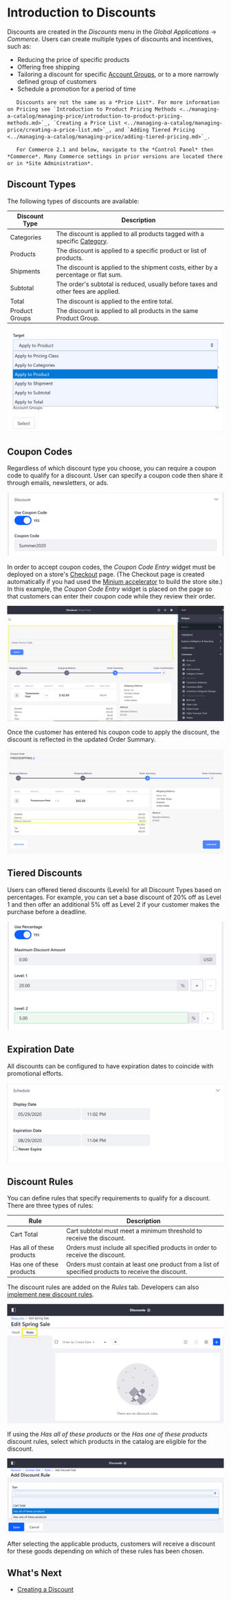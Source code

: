 # Introduction to Discounts

Discounts are created in the _Discounts_ menu in the _Global Applications_ &rarr; _Commerce_. Users can create multiple types of discounts and incentives, such as:

-   Reducing the price of specific products
-   Offering free shipping
-   Tailoring a discount for specific [Account Groups](../account-management/creating-a-new-account-group.md), or to a more narrowly defined group of customers
-   Schedule a promotion for a period of time

```tip::
   Discounts are not the same as a *Price List*. For more information on Pricing see `Introduction to Product Pricing Methods <../managing-a-catalog/managing-price/introduction-to-product-pricing-methods.md>`_, `Creating a Price List <../managing-a-catalog/managing-price/creating-a-price-list.md>`_, and `Adding Tiered Pricing <../managing-a-catalog/managing-price/adding-tiered-pricing.md>`_.
```

```note::
   For Commerce 2.1 and below, navigate to the *Control Panel* then *Commerce*. Many Commerce settings in prior versions are located there or in *Site Administration*.
```

## Discount Types

The following types of discounts are available:

| Discount Type  | Description                                                                                                                                                                                  |
| -------------- | -------------------------------------------------------------------------------------------------------------------------------------------------------------------------------------------- |
| Categories     | The discount is applied to all products tagged with a specific [Category](../managing-a-catalog/creating-and-managing-products/products/organizing-your-catalog-with-product-categories.md). |
| Products       | The discount is applied to a specific product or list of products.                                                                                                                           |
| Shipments      | The discount is applied to the shipment costs, either by a percentage or flat sum.                                                                                                           |
| Subtotal       | The order's subtotal is reduced, usually before taxes and other fees are applied.                                                                                                            |
| Total          | The discount is applied to the entire total.                                                                                                                                                 |
| Product Groups | The discount is applied to all products in the same Product Group.                                                                                                                           |

![Select a Discount Type.](./introduction-to-discounts/images/01.png)

## Coupon Codes

Regardless of which discount type you choose, you can require a coupon code to qualify for a discount. User can specify a coupon code then share it through emails, newsletters, or ads.

![Activate the Coupon Code feature and enter a coupon code for this discount type.](./introduction-to-discounts/images/02.png)

In order to accept coupon codes, the _Coupon Code Entry_ widget must be deployed on a store's [Checkout](../creating-store-content/commerce-storefront-pages/checkout.md) page. (The Checkout page is created automatically if you had used the [Minium accelerator](../starting-a-store/using-the-minium-accelerator-to-jump-start-your-b2b-store.md) to build the store site.) In this example, the _Coupon Code Entry_ widget is placed on the page so that customers can enter their coupon code while they review their order.

![Place the Coupon Code Entry widget on the Checkout page.](./introduction-to-discounts/images/07.png)

Once the customer has entered his coupon code to apply the discount, the discount is reflected in the updated Order Summary.

![Once applied, the discount is reflected in the order summary.](./introduction-to-discounts/images/08.png)

## Tiered Discounts

Users can offered tiered discounts (Levels) for all Discount Types based on percentages. For example, you can set a base discount of 20% off as Level 1 and then offer an additional 5% off as Level 2 if your customer makes the purchase before a deadline.

![Set different levels for a discount based on a percentage.](./introduction-to-discounts/images/06.png)

## Expiration Date

All discounts can be configured to have expiration dates to coincide with promotional efforts.

![Activate the Coupon Code feature and enter a coupon code for this discount type.](./introduction-to-discounts/images/03.png)

## Discount Rules

You can define rules that specify requirements to qualify for a discount. There are three types of rules:

| Rule                      | Description                                                                                         |
| ------------------------- | --------------------------------------------------------------------------------------------------- |
| Cart Total                | Cart subtotal must meet a minimum threshold to receive the discount.                                |
| Has all of these products | Orders must include all specified products in order to receive the discount.                        |
| Has one of these products | Orders must contain at least one product from a list of specified products to receive the discount. |

The discount rules are added on the _Rules_ tab. Developers can also [implement new discount rules](../developer-guide/adding-a-new-discount-rule-type.md).

![Add a discount rule.](./introduction-to-discounts/images/04.png)

If using the _Has all of these products_ or the _Has one of these products_ discount rules, select which products in the catalog are eligible for the discount.

![Discount rule types dropdown](./introduction-to-discounts/images/05.png)

After selecting the applicable products, customers will receive a discount for these goods depending on which of these rules has been chosen.

## What's Next

-   [Creating a Discount](./creating-a-discount.md)
